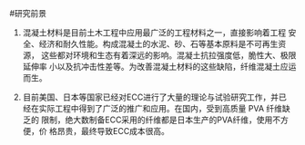 #研究前景
1. 混凝土材料是目前土木工程中应用最广泛的工程材料之一，直接影响着工程
安全、经济和耐久性能。构成混凝土的水泥、砂、石等基本原料是不可再生资源，
这些都对环境和生态有着深远的影响。混凝土抗拉强度低，脆性大、极限延伸率
小以及抗冲击性差等。为改善混凝土材料的这些缺陷，纤维混凝土应运而生。

2. 目前美国、日本等国家已经对ECC进行了大量的理论与试验研究工作，并已
经在实际工程中得到了广泛的推广和应用。在国内，受到高质量 PVA 纤维缺乏的
限制，绝大数制备ECC采用的纤维都是日本生产的PVA纤维，使用不方便，价
格昂贵，最终导致ECC成本很高。


